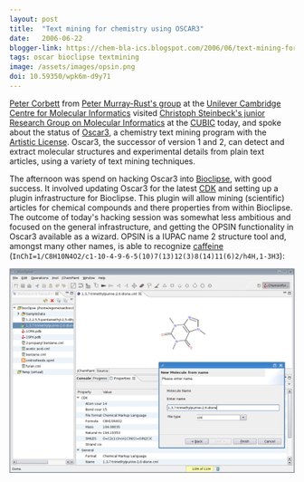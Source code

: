 ```yaml
---
layout: post
title:  "Text mining for chemistry using OSCAR3"
date:   2006-06-22
blogger-link: https://chem-bla-ics.blogspot.com/2006/06/text-mining-for-chemistry-using-oscar3.html
tags: oscar bioclipse textmining
image: /assets/images/opsin.png
doi: 10.59350/wpk6m-d9y71
---
```


[Peter Corbett](http://wwmm.ch.cam.ac.uk/wikis/wwmm/index.php/User:ptc24) from [Peter Murray-Rust's group](http://wwmm.ch.cam.ac.uk/)
at the [Unilever Cambridge Centre for Molecular Informatics](http://www-ucc.ch.cam.ac.uk/) visited
[Christoph Steinbeck's junior Research Group on Molecular Informatics](http://almost.cubic.uni-koeln.de/jrg/) at the
[CUBIC](http://www.cubic.uni-koeln.de/) today, and spoke about the status of [Oscar3](http://sourceforge.net/projects/oscar3-chem),
a chemistry text mining program with the [Artistic License](http://www.opensource.org/licenses/artistic-license.php).
Oscar3, the successor of version 1 and 2, can detect and extract molecular structures and experimental details from plain text articles,
using a variety of text mining techniques.

The afternoon was spend on hacking Oscar3 into [Bioclipse](http://www.bioclipse.net/), with good success. It involved updating Oscar3
for the latest [CDK](http://cdk.sf.net/) and setting up a plugin infrastructure for Bioclipse. This plugin will allow mining
(scientific) articles for chemical compounds and there properties from within Bioclipse. The outcome of today's hacking session was
somewhat less ambitious and focused on the general infrastructure, and getting the OPSIN functionality in Oscar3 available as a wizard.
OPSIN is a IUPAC name 2 structure tool and, amongst many other names, is able to recognize [caffeine](http://pubchem.ncbi.nlm.nih.gov/summary/summary.cgi?cid=2519)
(`InChI=1/C8H10N4O2/c1-10-4-9-6-5(10)7(13)12(3)8(14)11(6)2/h4H,1-3H3`):

![](/assets/images/opsin.png)
